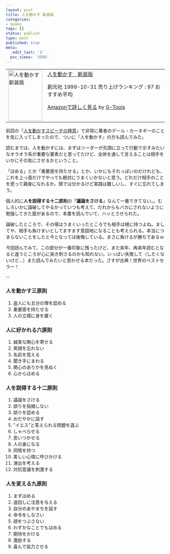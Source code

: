 ```yaml
---
layout: post
title: 人を動かす 新装版
categories:
- books
tags: []
status: publish
type: post
published: true
meta:
  _edit_last: '1'
  pvc_views: '3556'
---
```

<table border="0" cellpadding="5">
<tbody>
<tr>
<td valign="top"><a href="http://www.amazon.co.jp/exec/obidos/ASIN/4422100513/warikiru-22/ref=nosim/" target="_blank"><img class="fig" src="http://ecx.images-amazon.com/images/I/41r8hdo98sL._SL160_.jpg" border="0" alt="人を動かす　新装版" width="108" height="160" /></a></td>
<td valign="top"><span><a href="http://www.amazon.co.jp/%E4%BA%BA%E3%82%92%E5%8B%95%E3%81%8B%E3%81%99-%E6%96%B0%E8%A3%85%E7%89%88-%E3%83%87%E3%83%BC%E3%83%AB-%E3%82%AB%E3%83%BC%E3%83%8D%E3%82%AE%E3%83%BC/dp/4422100513%3FSubscriptionId%3D15SMZCTB9V8NGR2TW082%26tag%3Dwarikiru-22%26linkCode%3Dxm2%26camp%3D2025%26creative%3D165953%26creativeASIN%3D4422100513" target="_blank">人を動かす　新装版</a><img style="border: none;" src="http://www.assoc-amazon.jp/e/ir?t=warikiru-22&amp;l=ur2&amp;o=9" alt="" width="1" height="1" /></span>

<span>創元社  1999-10-31
売り上げランキング : 97
おすすめ平均  <img src="http://g-images.amazon.com/images/G/01/detail/stars-5-0.gif" alt="" /></span>

<span><a href="http://www.amazon.co.jp/%E4%BA%BA%E3%82%92%E5%8B%95%E3%81%8B%E3%81%99-%E6%96%B0%E8%A3%85%E7%89%88-%E3%83%87%E3%83%BC%E3%83%AB-%E3%82%AB%E3%83%BC%E3%83%8D%E3%82%AE%E3%83%BC/dp/4422100513%3FSubscriptionId%3D15SMZCTB9V8NGR2TW082%26tag%3Dwarikiru-22%26linkCode%3Dxm2%26camp%3D2025%26creative%3D165953%26creativeASIN%3D4422100513" target="_blank">Amazonで詳しく見る</a></span> <span>by <a href="http://www.goodpic.com/mt/aws/index.html">G-Tools</a></span></td>
</tr>
</tbody>
</table>
前回の『<a href="http://t32k.me/mol/2010/03/public-speaking/">人を動かすスピーチの極意</a>』で非常に著者のデール・カーネギーのことを気に入ってしまったので、ついに『人を動かす』の方も読んでみた。

<!--more-->

読むまでは、人を動かすには、まずはリーダーが先頭に立って行動で示すみたいなオラオラ系が重要な要素だと思ってたけど、全体を通して言えることは相手をいかにその気にさせるかということ。

「ほめる」とか「重要感を持たせる」とか、いかにもそれっぽいのだけれども、これを上っ面だけでやっても絶対にうまくいかないと思う。どれだけ相手のことを思って親身になれるか。頭では分かるけど実践は難しいし、すぐに忘れてしまう。

個人的に<strong>人を説得する十二原則</strong>の「<strong>議論をさける</strong>」なんて一番できてない。。むしろいかに論破してやるかっていつも考えて、だれからもバカにされないように勉強してきた面があるので、本書を読んでいて、ハッとさせられた。

論破したところで、その場はうまくいったところでも相手は根に持つよね。ましてや、相手も負けまいとしてますます意固地になることも考えられる。本当につまらないことをしたと今となっては後悔している。まさに負けるが勝ちであるｗ

今回読んでみて、この部分が一番印象に残ったけど、また来年、再来年読むとなると違うところが心に突き刺さるのかも知れない。いっぱい失敗して（したくないけど...）また読んでみたいと思わせる本だった。さすが古典！世界のベストセラー！

--
<h3>人を動かす三原則</h3>
<ol>
	<li>盗人にも五分の理を認める</li>
	<li>重要感を持たせる</li>
	<li>人の立場に身を置く</li>
</ol>
<h3>人に好かれる六原則</h3>
<ol>
	<li>誠実な関心を寄せる</li>
	<li>笑顔を忘れない</li>
	<li>名前を覚える</li>
	<li>聞き手にまわる</li>
	<li>関心のありかを見ぬく</li>
	<li>心からほめる</li>
</ol>
<h3>人を説得する十二原則</h3>
<ol>
	<li>議論をさける</li>
	<li>誤りを指摘しない</li>
	<li>誤りを認める</li>
	<li>おだやかに話す</li>
	<li>”イエス”と答えられる問題を選ぶ</li>
	<li>しゃべらせる</li>
	<li>思いつかせる</li>
	<li>人の身になる</li>
	<li>同情を持つ</li>
	<li>美しい心情に呼びかける</li>
	<li>演出を考える</li>
	<li>対抗意識を刺激する</li>
</ol>
<h3>人を変える九原則</h3>
<ol>
	<li>まずほめる</li>
	<li>遠回しに注意を与える</li>
	<li>自分のあやまちを話す</li>
	<li>命令をしなさい</li>
	<li>顔をつぶさない</li>
	<li>わずかなことでもほめる</li>
	<li>期待をかける</li>
	<li>激励する</li>
	<li>喜んで協力させる</li>
</ol>
